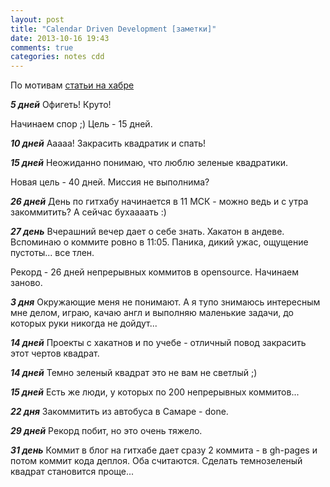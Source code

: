 ```yaml
---
layout: post
title: "Calendar Driven Development [заметки]"
date: 2013-10-16 19:43
comments: true
categories: notes cdd
---
```


По мотивам [статьи на хабре](http://habrahabr.ru/post/195942/)
<!--more-->

***5 дней***
Офигеть! Круто!

Начинаем спор ;) Цель - 15 дней.

***10 дней***
Ааааа! Закрасить квадратик и спать!

***15 дней***
Неожиданно понимаю, что люблю зеленые квадратики.

Новая цель - 40 дней. Миссия не выполнима?

***26 дней***
День по гитхабу начинается в 11 МСК - можно ведь и с утра закоммитить? А
сейчас бухаааать :)

***27 день***
Вчерашний вечер дает о себе знать. Хакатон в андеве. Вспоминаю о коммите
ровно в 11:05. Паника, дикий ужас, ощущение пустоты... все тлен.

Рекорд - 26 дней непрерывных коммитов в opensource.
Начинаем заново.

***3 дня***
Окружающие меня не понимают. А я тупо знимаюсь интересным мне делом,
играю, качаю англ и выполняю маленькие задачи, до которых руки никогда
не дойдут...

***14 дней***
Проекты с хакатнов и по учебе - отличный повод закрасить этот чертов
квадрат.

***14 дней***
Темно зеленый квадрат это не вам не светлый ;)

***15 дней***
Есть же люди, у которых по 200 непрерывных коммитов...

***22 дня***
Закоммитить из автобуса в Самаре - done.

***29 дней***
Рекорд побит, но это очень тяжело.

***31 день***
Коммит в блог на гитхабе дает сразу 2 коммита - в gh-pages и потом
коммит кода деплоя. Оба
считаются. Сделать темнозеленый квадрат становится проще...
